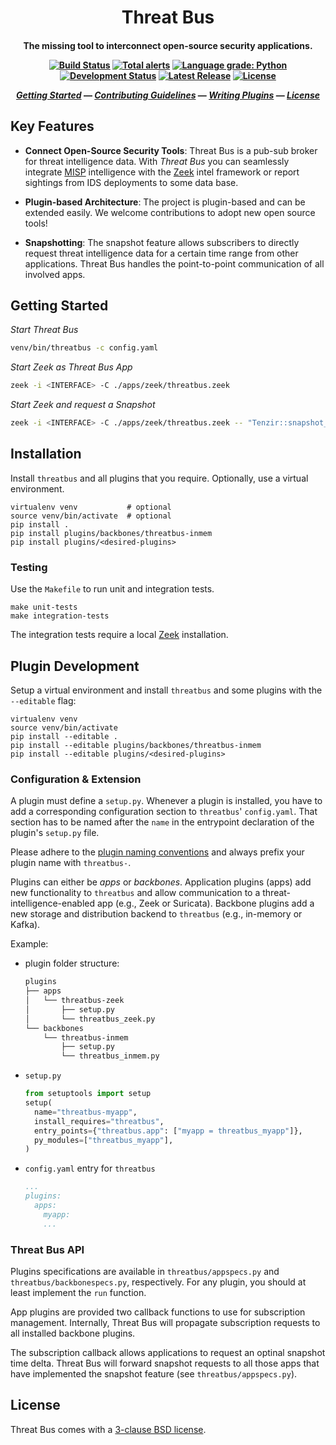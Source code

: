 
<h1 align="center">
  Threat Bus
</h1>
<h4 align="center">

The missing tool to interconnect open-source security applications.

[![Build Status][ci-badge]][ci-url]
[![Total alerts][lgtm-alerts-badge]][lgtm-alerts-url]
[![Language grade: Python][lgtm-quality-badge]][lgtm-quality-url]
[![Development Status][alpha-badge]][latest-release-url]
[![Latest Release][latest-release-badge]][latest-release-url]
[![License][license-badge]][license-url]

[_Getting Started_](#getting-started) &mdash;
[_Contributing Guidelines_][contributing-url] &mdash;
[_Writing Plugins_](#plugin-development) &mdash;
[_License_](#license)

</h4>

## Key Features

- **Connect Open-Source Security Tools**: Threat Bus is a pub-sub broker for
  threat intelligence data. With *Threat Bus*  you can seamlessly integrate
  [MISP][misp] intelligence with the [Zeek][zeek] intel framework or report
  sightings from IDS deployments to some data base.

- **Plugin-based Architecture**: The project is plugin-based and can be extended
  easily. We welcome contributions to adopt new open source tools!

- **Snapshotting**: The snapshot feature allows subscribers to directly request
  threat intelligence data for a certain time range from other applications.
  Threat Bus handles the point-to-point communication of all involved apps.


## Getting Started

*Start Threat Bus*

```sh
venv/bin/threatbus -c config.yaml
```

*Start Zeek as Threat Bus App*

```sh
zeek -i <INTERFACE> -C ./apps/zeek/threatbus.zeek
```

*Start Zeek and request a Snapshot*

```sh
zeek -i <INTERFACE> -C ./apps/zeek/threatbus.zeek -- "Tenzir::snapshot_intel=-30 days"
```

## Installation

Install `threatbus` and all plugins that you require. Optionally, use a virtual
environment.

```
virtualenv venv           # optional
source venv/bin/activate  # optional
pip install .
pip install plugins/backbones/threatbus-inmem
pip install plugins/<desired-plugins>
```

### Testing

Use the `Makefile` to run unit and integration tests.

```
make unit-tests
make integration-tests
```

The integration tests require a local [Zeek][zeek] installation.


## Plugin Development

Setup a virtual environment and install `threatbus` and some plugins with the
`--editable` flag:

```
virtualenv venv
source venv/bin/activate
pip install --editable .
pip install --editable plugins/backbones/threatbus-inmem
pip install --editable plugins/<desired-plugins>
```

### Configuration & Extension

A plugin must define a `setup.py`. Whenever a plugin is installed, you have to
add a corresponding configuration section to `threatbus`' `config.yaml`. That
section has to be named after the `name` in the entrypoint declaration of the
plugin's `setup.py` file.

Please adhere to the [plugin naming conventions](https://pluggy.readthedocs.io/en/latest/#a-complete-example)
and always prefix your plugin name with `threatbus-`.

Plugins can either be *apps* or *backbones*. Application plugins (apps) add new
functionality to `threatbus` and allow communication to a
threat-intelligence-enabled app (e.g., Zeek or Suricata). Backbone plugins add a
new storage and distribution backend to `threatbus` (e.g., in-memory or Kafka).

Example:

- plugin folder structure:
  ```sh
  plugins
  ├── apps
  │   └── threatbus-zeek
  │       ├── setup.py
  │       └── threatbus_zeek.py
  └── backbones
      └── threatbus-inmem
          ├── setup.py
          └── threatbus_inmem.py
  ```
- `setup.py`
  ```py
  from setuptools import setup
  setup(
    name="threatbus-myapp",
    install_requires="threatbus",
    entry_points={"threatbus.app": ["myapp = threatbus_myapp"]},
    py_modules=["threatbus_myapp"],
  )
  ```
- `config.yaml` entry for `threatbus`
  ```yaml
  ...
  plugins:
    apps:
      myapp:
      ...
  ```

### Threat Bus API

Plugins specifications are available in `threatbus/appspecs.py` and
`threatbus/backbonespecs.py`, respectively. For any plugin, you should at least
implement the `run` function.

App plugins are provided two callback functions to use for subscription
management. Internally, Threat Bus will propagate subscription requests to all
installed backbone plugins.

The subscription callback allows applications to request an optinal snapshot
time delta. Threat Bus will forward snapshot requests to all those apps that
have implemented the snapshot feature (see `threatbus/appspecs.py`).

## License

Threat Bus comes with a [3-clause BSD license][license-url].


[misp]: https://github.com/misp/misp
[vast]: https://github.com/vast-io/vast
[broker]: https://github.com/zeek/broker
[tenzir]: https://docs.tenzir.com
[zeek]: https://www.zeek.org
[misp-zmq-config]: https://github.com/MISP/misp-book/tree/master/misp-zmq#misp-zeromq-configuration

[contributing-url]: https://github.com/tenzir/.github/blob/master/contributing.md
[latest-release-badge]: https://img.shields.io/github/commits-since/tenzir/threatbus/latest.svg?color=green
[latest-release-url]: https://github.com/tenzir/threatbus/releases
[ci-url]: https://github.com/tenzir/threatbus/actions?query=branch%3Amaster
[ci-badge]: https://github.com/tenzir/threatbus/workflows/Python%20Egg/badge.svg?branch=master
[license-badge]: https://img.shields.io/badge/license-BSD-blue.svg
[license-url]: https://github.com/tenzir/threatbus/blob/master/COPYING
[alpha-badge]: https://img.shields.io/badge/stage-alpha-blueviolet
[lgtm-alerts-badge]: https://img.shields.io/lgtm/alerts/g/tenzir/threatbus.svg?logo=lgtm&logoWidth=18
[lgtm-alerts-url]: https://lgtm.com/projects/g/tenzir/threatbus/alerts/
[lgtm-quality-badge]: https://img.shields.io/lgtm/grade/python/g/tenzir/threatbus.svg?logo=lgtm&logoWidth=18
[lgtm-quality-url]: https://lgtm.com/projects/g/tenzir/threatbus/context:python